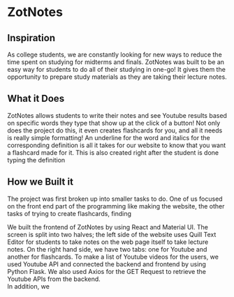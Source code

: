 # ZotNotes

## Inspiration
As college students, we are constantly looking for new ways to reduce the time spent on studying for midterms and finals. ZotNotes was built to be an easy way for students to do all of their studying in one-go! It gives them the opportunity to prepare study materials as they are taking their lecture notes.  

## What it Does
ZotNotes allows students to write their notes and see Youtube results based on specific words they type that show up at the click of a button! Not only does the project do this, it even creates flashcards for you, and all it needs is really simple formatting! An underline for the word and italics for the corresponding definition is all it takes for our website to know that you want a flashcard made for it. This is also created right after the student is done typing the definition

## How we Built it
The project was first broken up into smaller tasks to do. One of us focused on the front end part of the programming like making the website, the other tasks of trying to create flashcards, finding

We built the frontend of ZotNotes by using React and Material UI. The screen is split into two halves; the left side of the website uses Quill Text Editor for students to take notes on the web page itself to take lecture notes.  On the right hand side, we have two tabs: one for Youtube and another for flashcards. To make a list of Youtube videos for the users, we used Youtube API and connected the backend and frontend by using Python Flask. We also used Axios for the GET Request to retrieve the Youtube APIs from the backend.  
In addition, we
